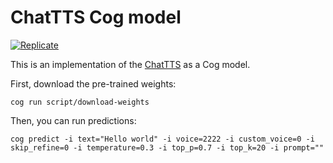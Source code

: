 # ChatTTS Cog model

[![Replicate](https://replicate.com/thlz998/chat-tts/badge)](https://replicate.com/thlz998/chat-tts) 

This is an implementation of the [ChatTTS](https://github.com/2noise/ChatTTS) as a Cog model.

First, download the pre-trained weights:

    cog run script/download-weights 

Then, you can run predictions:

    cog predict -i text="Hello world" -i voice=2222 -i custom_voice=0 -i skip_refine=0 -i temperature=0.3 -i top_p=0.7 -i top_k=20 -i prompt=""
